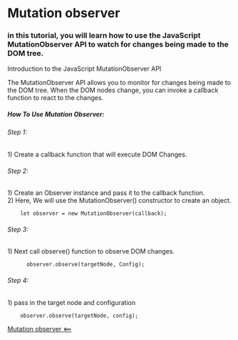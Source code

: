 <h1>Mutation observer</h1>

<h3> in this tutorial, you will learn how to use the JavaScript MutationObserver API to watch for changes being made to the DOM tree.</h3>

<p>Introduction to the JavaScript MutationObserver API</p>
<p>The MutationObserver API allows you to monitor for changes being made to the DOM tree. When the DOM nodes change, you can invoke a callback function to react to the changes.</p>

<h5>How To Use Mutation Observer:</h5>
<h6>Step 1:</h6>
    1) Create a callback function that will execute DOM Changes.</br>
    
<h6>Step 2:</h6>
   1) Create an Observer instance and pass it to the callback function.</br>
   2) Here, We will use the MutationObserver() constructor to create an object.

        let observer = new MutationObserver(callback);
        
<h6>Step 3:</h6>
    1) Next call observe() function to observe DOM changes.
    
          observer.observe(targetNode, Config);
<h6>Step 4:</h6>
    1) pass in the target node and configuration
    
        observer.observe(targetNode, config);
        
        
<a href ="https://javascript.info/mutation-observer">Mutation observer <==</a>
